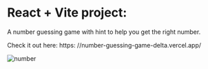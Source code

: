# React + Vite project:
A number guessing game with hint to help you get the right number.

Check it out here: 
https:  //number-guessing-game-delta.vercel.app/



![number](https://github.com/kylead10/number-guessing-game/assets/101107354/afeb5749-5ca8-4717-8efa-39c1781adaef)
